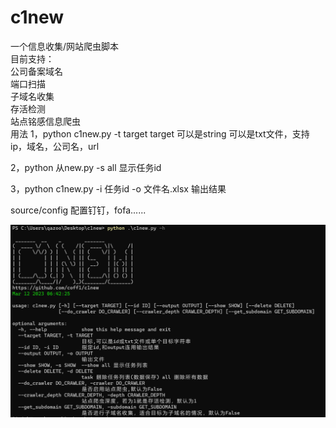 # c1new    
一个信息收集/网站爬虫脚本  
目前支持：  
  公司备案域名  
  端口扫描  
  子域名收集  
  存活检测  
  站点铭感信息爬虫  
用法
1，python c1new.py -t target
target 可以是string 可以是txt文件，支持ip，域名，公司名，url

2，python 从new.py -s all
显示任务id

3，python c1new.py -i 任务id -o 文件名.xlsx
输出结果

source/config 配置钉钉，fofa......  

![image](https://github.com/coff1/c1new/blob/main/img/-h.png)   
